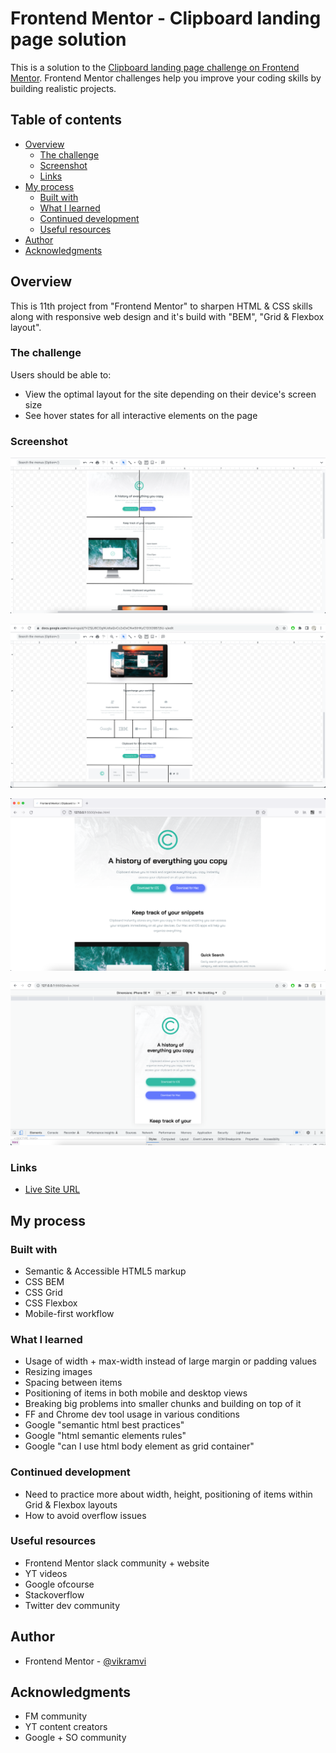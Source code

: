 # Frontend Mentor - Clipboard landing page solution

This is a solution to the [Clipboard landing page challenge on Frontend Mentor](https://www.frontendmentor.io/challenges/clipboard-landing-page-5cc9bccd6c4c91111378ecb9). Frontend Mentor challenges help you improve your coding skills by building realistic projects.

## Table of contents

- [Overview](#overview)
  - [The challenge](#the-challenge)
  - [Screenshot](#screenshot)
  - [Links](#links)
- [My process](#my-process)
  - [Built with](#built-with)
  - [What I learned](#what-i-learned)
  - [Continued development](#continued-development)
  - [Useful resources](#useful-resources)
- [Author](#author)
- [Acknowledgments](#acknowledgments)

## Overview

This is 11th project from "Frontend Mentor" to sharpen HTML & CSS skills along with responsive web design and it's build with "BEM", "Grid & Flexbox layout".

### The challenge

Users should be able to:

- View the optimal layout for the site depending on their device's screen size
- See hover states for all interactive elements on the page

### Screenshot

![Plan Drawing 1](./screenshots/drawing-1.png)

![Plan Drawing 2](./screenshots/drawing-2.png)

![Desktop Preview](./screenshots/desktop.png)

![Mobile Preview](./screenshots/mobile.png)

### Links

- [Live Site URL](https://vikramvi.github.io/Clipboard-landing-page/)

## My process

### Built with

- Semantic & Accessible HTML5 markup
- CSS BEM
- CSS Grid
- CSS Flexbox
- Mobile-first workflow

### What I learned

- Usage of width + max-width instead of large margin or padding values
- Resizing images
- Spacing between items
- Positioning of items in both mobile and desktop views
- Breaking big problems into smaller chunks and building on top of it
- FF and Chrome dev tool usage in various conditions
- Google "semantic html best practices"
- Google "html semantic elements rules"
- Google "can I use html body element as grid container"

### Continued development

- Need to practice more about width, height, positioning of items within Grid & Flexbox layouts
- How to avoid overflow issues

### Useful resources

- Frontend Mentor slack community + website
- YT videos
- Google ofcourse
- Stackoverflow
- Twitter dev community

## Author

- Frontend Mentor - [@vikramvi](https://www.frontendmentor.io/profile/vikramvi)

## Acknowledgments

- FM community
- YT content creators
- Google + SO community
